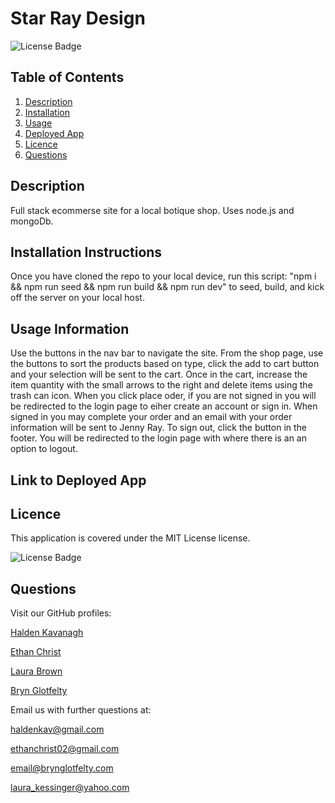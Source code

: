# Star Ray Design

![License Badge](https://img.shields.io/badge/License-MIT-yellow.svg)

## Table of Contents

1. [Description](#description)
2. [Installation](#installation-instructions)
3. [Usage](#usage-information)
4. [Deployed App](#link-to-deployed-app)
5. [Licence](#licence)
6. [Questions](#questions)

## Description

Full stack ecommerse site for a local botique shop. Uses node.js and mongoDb.

## Installation Instructions

Once you have cloned the repo to your local device, run this script: "npm i && npm run seed && npm run build && npm run dev" to seed, build, and kick off the server on your local host.

## Usage Information

Use the buttons in the nav bar to navigate the site. From the shop page, use the buttons to sort the products based on type, click the add to cart button and your selection will be sent to the cart. Once in the cart, increase the item quantity with the small arrows to the right and delete items using the trash can icon. When you click place oder, if you are not signed in you will be redirected to the login page to eiher create an account or sign in. When signed in you may complete your order and an email with your order information will be sent to Jenny Ray. To sign out, click the button in the footer. You will be redirected to the login page with where there is an an option to logout.

## Link to Deployed App

## Licence

This application is covered under the MIT License license.

![License Badge](https://img.shields.io/badge/License-MIT-yellow.svg)

## Questions

Visit our GitHub profiles:

[Halden Kavanagh](https://github.com/HaldenKavanagh/)

[Ethan Christ](https://github.com/EChrist01/)

[Laura Brown](https://github.com/laurabacon/)

[Bryn Glotfelty](https://github.com/Bryncidently/)

Email us with further questions at:

haldenkav@gmail.com

ethanchrist02@gmail.com

email@brynglotfelty.com

laura_kessinger@yahoo.com
